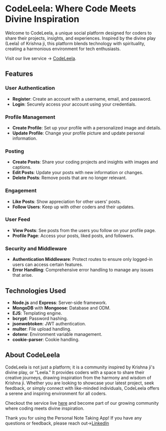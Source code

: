 # CodeLeela: Where Code Meets Divine Inspiration

Welcome to CodeLeela, a unique social platform designed for coders to share their projects, insights, and experiences. Inspired by the divine play (Leela) of Krishna ji, this platform blends technology with spirituality, creating a harmonious environment for tech enthusiasts.

Visit our live service -> [CodeLeela](https://code-leela.onrender.com).

## Features

### User Authentication

- **Register**: Create an account with a username, email, and password.
- **Login**: Securely access your account using your credentials.

### Profile Management

- **Create Profile**: Set up your profile with a personalized image and details.
- **Update Profile**: Change your profile picture and update personal information.

### Posting

- **Create Posts**: Share your coding projects and insights with images and captions.
- **Edit Posts**: Update your posts with new information or changes.
- **Delete Posts**: Remove posts that are no longer relevant.

### Engagement

- **Like Posts**: Show appreciation for other users' posts.
- **Follow Users**: Keep up with other coders and their updates.

### User Feed

- **View Posts**: See posts from the users you follow on your profile page.
- **Profile Page**: Access your posts, liked posts, and followers.

### Security and Middleware

- **Authentication Middleware**: Protect routes to ensure only logged-in users can access certain features.
- **Error Handling**: Comprehensive error handling to manage any issues that arise.

## Technologies Used

- **Node.js** and **Express**: Server-side framework.
- **MongoDB** with **Mongoose**: Database and ODM.
- **EJS**: Templating engine.
- **bcrypt**: Password hashing.
- **jsonwebtoken**: JWT authentication.
- **multer**: File upload handling.
- **dotenv**: Environment variable management.
- **cookie-parser**: Cookie handling.

## About CodeLeela

CodeLeela is not just a platform; it is a community inspired by Krishna ji's divine play, or "Leela." It provides coders with a space to share their creative journeys, drawing inspiration from the harmony and wisdom of Krishna ji. Whether you are looking to showcase your latest project, seek feedback, or simply connect with like-minded individuals, CodeLeela offers a serene and inspiring environment for all coders.

Checkout the service live [here](https://code-leela.onrender.com) and become part of our growing community where coding meets divine inspiration.

Thank you for using the Personal Note Taking App! If you have any questions or feedback, please reach out->[LinkedIn](https://www.linkedin.com/in/aakarsh-arora-b3965822b/)

